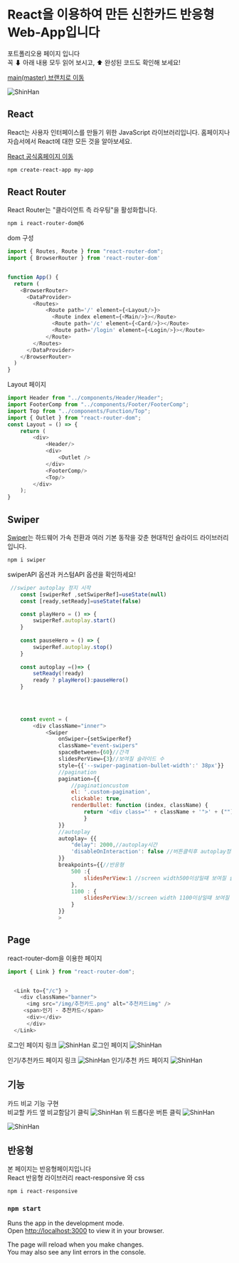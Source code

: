 # React을 이용하여 만든 신한카드 반응형 Web-App입니다

포트폴리오용 페이지 입니다  
꼭 ⬇ 아래 내용 모두 읽어 보시고, ⬆ 완성된 코드도 확인해 보세요!

[main(master) 브랜치로 이동](https://github.com/KimSoungMin1/shinhan)  

![ShinHan](./public/README%20IMG/Screenshot_1.png)

## React
React는 사용자 인터페이스를 만들기 위한 JavaScript 라이브러리입니다.  홈페이지나 자습서에서 React에 대한 모든 것을 알아보세요.

[React 공식홈페이지 이동](https://ko.reactjs.org/) 
``` html
npm create-react-app my-app
```
## React Router
React Router는 "클라이언트 측 라우팅"을 활성화합니다.

```html
npm i react-router-dom@6
```

 dom 구성
```js
import { Routes, Route } from "react-router-dom";
import { BrowserRouter } from 'react-router-dom'


function App() {
  return (
    <BrowserRouter>
      <DataProvider>
        <Routes>
            <Route path='/' element={<Layout/>}>
              <Route index element={<Main/>}></Route>
              <Route path='/c' element={<Card/>}></Route>
              <Route path='/login' element={<Login/>}></Route>
            </Route>
        </Routes>
      </DataProvider> 
    </BrowserRouter>
  )
}
```
 Layout 페이지
```js
import Header from "../components/Header/Header";
import FooterComp from "../components/Footer/FooterComp";
import Top from "../components/Function/Top";
import { Outlet } from "react-router-dom";
const Layout = () => {
    return ( 
        <div>
            <Header/>
            <div>
                <Outlet />
            </div>
            <FooterComp/>
            <Top/>
        </div>
    );
}
```

## Swiper
[Swiper](https://swiperjs.com/react)는 하드웨어 가속 전환과 여러 기본 동작을 갖춘 현대적인 슬라이드 라이브러리입니다.
```html
npm i swiper
```
swiperAPI 옵션과 커스텀API 옵션을 확인하세요!

```js
 //swiper autoplay 정지 시작 
    const [swiperRef ,setSwiperRef]=useState(null)
    const [ready,setReady]=useState(false)

    const playHero = () => {
        swiperRef.autoplay.start()
    }
    
    const pauseHero = () => {
        swiperRef.autoplay.stop()
    }
    
    const autoplay =()=> {
        setReady(!ready)
        ready ? playHero():pauseHero()
    }

    
    

    const event = (
        <div className="inner">
            <Swiper
                onSwiper={setSwiperRef}
                className="event-swipers"
                spaceBetween={60}//간격
                slidesPerView={3}//보여질 슬라이드 수
                style={{'--swiper-pagination-bullet-width':' 38px'}}
                //pagination
                pagination={{
                    //paginationcustom
                    el: '.custom-pagination',
                    clickable: true,
                    renderBullet: function (index, className) {
                        return '<div class="' + className + '">' + ("") +'</div>';
                        }
                }}
                //autoplay
                autoplay= {{
                    "delay": 2000,//autoplay시간
                    'disableOnInteraction': false //버튼클릭후 autoplay정지 (true,false)
                }}
                breakpoints={{//반응형
                    500 :{
                        slidesPerView:1 //screen width500이상일떄 보여질 슬라이드 갯수
                    },
                    1100 : {
                        slidesPerView:3//screen width 1100이상일떄 보여질 슬라이드 갯수
                    }
                }}
                >
```

## Page
react-router-dom을 이용한 페이지
```js
import { Link } from "react-router-dom";


  <Link to={"/c"} >
    <div className="banner">
      <img src="/img/추천카드.png" alt="추천카드img" />
     <span>인기 · 추천카드</span>
      <div></div>
      </div>
  </Link>
```
로그인 페이지 링크
![ShinHan](./public/README%20IMG/Screenshot_3.png)
로그인 페이지
![ShinHan](./public/README%20IMG/Screenshot_4.png)

인기/추천카드 페이지 링크
![ShinHan](./public/README%20IMG/Screenshot_2.png)
인기/추천 카드 페이지 
![ShinHan](./public/README%20IMG/Screenshot_5.png)

## 기능
카드 비교 기능 구현  
비교할 카드 옆 비교함담기 클릭
![ShinHan](./public/README%20IMG/Screenshot_7.png)
  위 드롭다운 버튼 클릭
![ShinHan](./public/README%20IMG/Screenshot_8.png)

![ShinHan](./public/README%20IMG/Screenshot_6.png)

## 반응형
본 페이지는 반응형페이지입니다  
React 반응형 라이브러리 react-responsive 와 css 
 ```js
npm i react-responsive
 ```
### `npm start`

Runs the app in the development mode.\
Open [http://localhost:3000](http://localhost:3000) to view it in your browser.

The page will reload when you make changes.\
You may also see any lint errors in the console.

